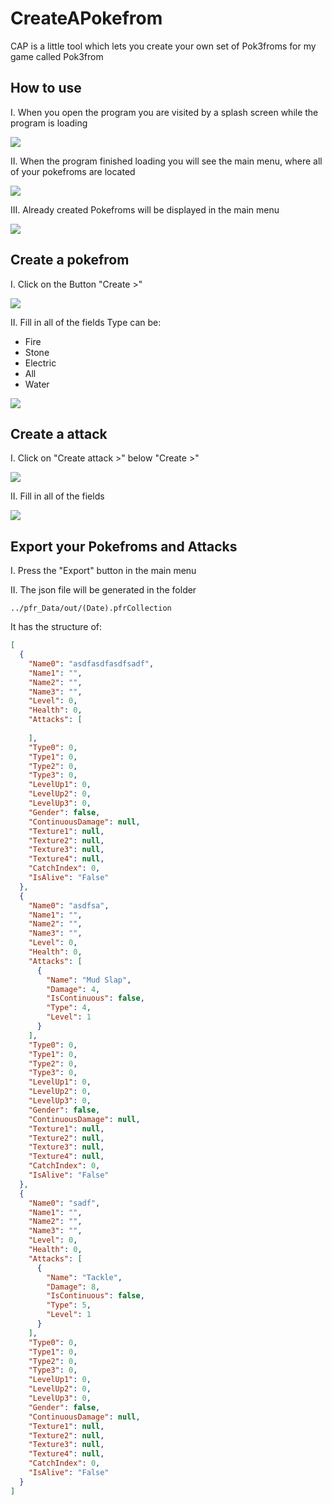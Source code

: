 # CreateAPokefrom

CAP is a little tool which lets you create your own set of Pok3froms for my game called Pok3from

## How to use

I.  When you open the program you are visited by a splash screen while the program is loading

![](https://raw.githubusercontent.com/MainTime/CreateAPokefrom/master/Images/splash.png)

II. When the program finished loading you will see the main menu, where all of your pokefroms are located

![](https://raw.githubusercontent.com/MainTime/CreateAPokefrom/master/Images/mm.png)

III. Already created Pokefroms will be displayed in the main menu

![](https://raw.githubusercontent.com/MainTime/CreateAPokefrom/master/Images/mmwithsamples.png)

## Create a pokefrom

I. Click on the Button "Create >"

![](https://raw.githubusercontent.com/MainTime/CreateAPokefrom/master/Images/mm.png)

II. Fill in all of the fields
Type can be:
- Fire
- Stone
- Electric
- All
- Water
    
![](https://raw.githubusercontent.com/MainTime/CreateAPokefrom/master/Images/create.png)

## Create a attack

I. Click on "Create attack >" below "Create >"

![](https://raw.githubusercontent.com/MainTime/CreateAPokefrom/master/Images/mm.png)

II. Fill in all of the fields

![](https://raw.githubusercontent.com/MainTime/CreateAPokefrom/master/Images/ba.png)

## Export your Pokefroms and Attacks

I. Press the "Export" button in the main menu

II. The json file will be generated in the folder 
```
../pfr_Data/out/(Date).pfrCollection
```

It has the structure of:
    
``` Json
[
  {
    "Name0": "asdfasdfasdfsadf",
    "Name1": "",
    "Name2": "",
    "Name3": "",
    "Level": 0,
    "Health": 0,
    "Attacks": [
      
    ],
    "Type0": 0,
    "Type1": 0,
    "Type2": 0,
    "Type3": 0,
    "LevelUp1": 0,
    "LevelUp2": 0,
    "LevelUp3": 0,
    "Gender": false,
    "ContinuousDamage": null,
    "Texture1": null,
    "Texture2": null,
    "Texture3": null,
    "Texture4": null,
    "CatchIndex": 0,
    "IsAlive": "False"
  },
  {
    "Name0": "asdfsa",
    "Name1": "",
    "Name2": "",
    "Name3": "",
    "Level": 0,
    "Health": 0,
    "Attacks": [
      {
        "Name": "Mud Slap",
        "Damage": 4,
        "IsContinuous": false,
        "Type": 4,
        "Level": 1
      }
    ],
    "Type0": 0,
    "Type1": 0,
    "Type2": 0,
    "Type3": 0,
    "LevelUp1": 0,
    "LevelUp2": 0,
    "LevelUp3": 0,
    "Gender": false,
    "ContinuousDamage": null,
    "Texture1": null,
    "Texture2": null,
    "Texture3": null,
    "Texture4": null,
    "CatchIndex": 0,
    "IsAlive": "False"
  },
  {
    "Name0": "sadf",
    "Name1": "",
    "Name2": "",
    "Name3": "",
    "Level": 0,
    "Health": 0,
    "Attacks": [
      {
        "Name": "Tackle",
        "Damage": 8,
        "IsContinuous": false,
        "Type": 5,
        "Level": 1
      }
    ],
    "Type0": 0,
    "Type1": 0,
    "Type2": 0,
    "Type3": 0,
    "LevelUp1": 0,
    "LevelUp2": 0,
    "LevelUp3": 0,
    "Gender": false,
    "ContinuousDamage": null,
    "Texture1": null,
    "Texture2": null,
    "Texture3": null,
    "Texture4": null,
    "CatchIndex": 0,
    "IsAlive": "False"
  }
]
```
